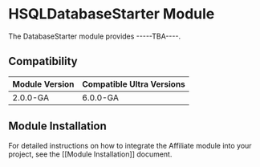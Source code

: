 # HSQLDatabaseStarter Module

The DatabaseStarter module provides -----TBA----. 

## Compatibility

| Module Version               | Compatible Ultra Versions |
| :--------------------------- | :---------------------------- | 
| 2.0.0-GA                     | 6.0.0-GA                      |

## Module Installation

For detailed instructions on how to integrate the Affiliate module into your project, see the [[Module Installation]] document.
